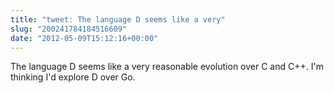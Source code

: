 ```yaml
---
title: "tweet: The language D seems like a very"
slug: "200241784184516609"
date: "2012-05-09T15:12:16+00:00"
---
```

The language D seems like a very reasonable evolution over C and C++.  I'm thinking I'd explore D over Go.